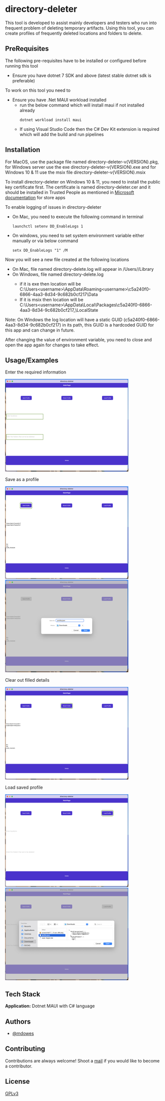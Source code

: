 # directory-deleter

This tool is developed to assist mainly developers and testers who run into frequent problem of deleting temporary artifacts. Using this tool, you can create profiles of frequently deleted locations and folders to delete. 


## PreRequisites

The following pre-requisites have to be installed or configured before running this tool
* Ensure you have dotnet 7 SDK and above (latest stable dotnet sdk is preferable)

To work on this tool you need to
* Ensure you have .Net MAUI workload installed
    * run the below command which will install maui if not installed already
        ```
        dotnet workload install maui
        ```
    * If using Visual Studio Code then the C# Dev Kit extension is required which will add the build and run pipelines


## Installation

For MacOS, use the package file named directory-deleter-v{VERSION}.pkg, for Windows server use the exe directory-deleter-v{VERSION}.exe and for Windows 10 & 11 use the msix file directory-deleter-v{VERSION}.msix 

To install directory-deleter on Windows 10 & 11, you need to install the public key certificate first. The certificate is named directory-deleter.cer and it should be installed in Trusted People as mentioned in [Microsoft documentation](https://learn.microsoft.com/en-us/dotnet/maui/windows/deployment/publish-cli#installing-the-app) for store apps

To enable logging of issues in directory-deleter
* On Mac, you need to execute the following command in terminal
    ```
    launchctl setenv DD_EnableLogs 1
    ```
* On windows, you need to set system environment variable either manually or via below command
    ```
    setx DD_EnableLogs "1" /M
    ```

Now you will see a new file created at the following locations
* On Mac, file named directory-delete<date>.log will appear in /Users/<username>/Library
* On Windows, file named directory-delete<date>.log
    * if it is exe then location will be C:\Users\<username>\AppData\Roaming\<username>\c5a240f0-6866-4aa3-8d34-9c682b0cf217\Data
    * If it is msix then location will be C:\Users\<username>\AppData\Local\Packages\c5a240f0-6866-4aa3-8d34-9c682b0cf217_<packageid>\LocalState

Note: On Windows the log location will have a static GUID (c5a240f0-6866-4aa3-8d34-9c682b0cf217) in its path, this GUID is a hardcoded GUID for this app and can change in future.

After changing the value of environment variable, you need to close and open the app again for changes to take effect.

## Usage/Examples
Enter the required information 

<img src="/.github/img/FillDetails.png?raw=true" width=400px height=300px />

Save as a profile 

<img src="/.github/img/SaveProfileButton.png?raw=true" width=400px height=300px /> <img src="/.github/img/SaveProfileDialog.png?raw=true" width=400px height=300px />

Clear out filled details

<img src="/.github/img/ResetProfileButton.png?raw=true" width=400px height=300px />

Load saved profile 

<img src="/.github/img/LoadProfileButton.png?raw=true" width=400px height=300px /> <img src="/.github/img/LoadProfileDialog.png?raw=true" width=400px height=300px />


## Tech Stack

**Application:** Dotnet MAUI with C# language


## Authors

- [@mdowes](https://www.github.com/md-owes)


## Contributing

Contributions are always welcome! Shoot a [mail](mailto:mdowes@outlook.com) if you would like to become a contributor.


## License

[GPLv3](https://choosealicense.com/licenses/gpl-3.0/)

